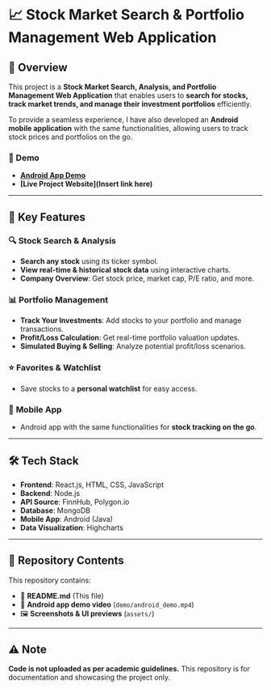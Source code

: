 # 📈 Stock Market Search & Portfolio Management Web Application  

## 🚀 Overview  
This project is a **Stock Market Search, Analysis, and Portfolio Management Web Application** that enables users to **search for stocks, track market trends, and manage their investment portfolios** efficiently.  

To provide a seamless experience, I have also developed an **Android mobile application** with the same functionalities, allowing users to track stock prices and portfolios on the go.  

### 🎥 Demo  
- **[Android App Demo](demo/android_demo.mp4)**
- **[Live Project Website](Insert link here)**  

---

## 🔑 Key Features  

### 🔍 **Stock Search & Analysis**  
- **Search any stock** using its ticker symbol.  
- **View real-time & historical stock data** using interactive charts.  
- **Company Overview**: Get stock price, market cap, P/E ratio, and more.  

### 📊 **Portfolio Management**  
- **Track Your Investments**: Add stocks to your portfolio and manage transactions.  
- **Profit/Loss Calculation**: Get real-time portfolio valuation updates.  
- **Simulated Buying & Selling**: Analyze potential profit/loss scenarios.  

### ⭐ **Favorites & Watchlist**  
- Save stocks to a **personal watchlist** for easy access.  

### 📱 **Mobile App**  
- Android app with the same functionalities for **stock tracking on the go**.  

---

## 🛠 Tech Stack  
- **Frontend**: React.js, HTML, CSS, JavaScript  
- **Backend**:  Node.js  
- **API Source**: FinnHub, Polygon.io 
- **Database**: MongoDB  
- **Mobile App**: Android (Java)  
- **Data Visualization**: Highcharts  

---

## 📂 Repository Contents  
This repository contains:  
- 📜 **README.md** (This file)  
- 🎥 **Android app demo video** (`demo/android_demo.mp4`)  
- 🖼 **Screenshots & UI previews** (`assets/`)  

---

## ⚠️ Note  
**Code is not uploaded as per academic guidelines.** This repository is for documentation and showcasing the project only.  
